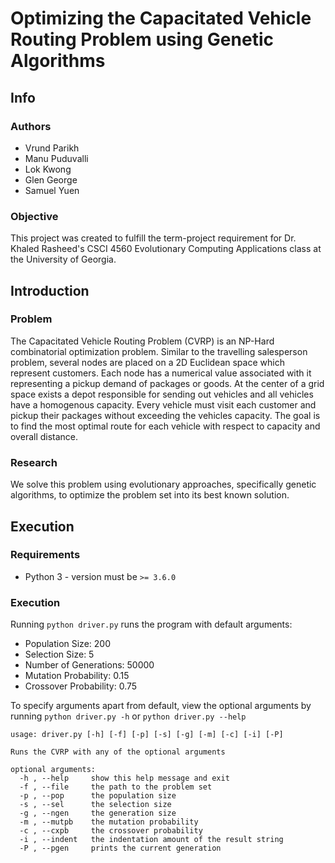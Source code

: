 # Optimizing the Capacitated Vehicle Routing Problem using Genetic Algorithms

## Info

### Authors
- Vrund Parikh
- Manu Puduvalli
- Lok Kwong
- Glen George
- Samuel Yuen

### Objective
This project was created to fulfill the term-project requirement for Dr. Khaled Rasheed's CSCI 4560 Evolutionary
Computing Applications class at the University of Georgia.

## Introduction

### Problem
The Capacitated Vehicle Routing Problem (CVRP) is an NP-Hard combinatorial optimization problem. Similar to the
travelling salesperson problem, several nodes are placed on a 2D Euclidean space which represent customers. Each node
has a numerical value associated with it representing a pickup demand of packages or goods. At the center of a grid
space exists a depot responsible for sending out vehicles and all vehicles have a homogenous capacity. Every vehicle
must visit each customer and pickup their packages without exceeding the vehicles capacity. The goal is to find the most
optimal route for each vehicle with respect to capacity and overall distance.

### Research
We solve this problem using evolutionary approaches, specifically genetic algorithms, to optimize the problem set
into its best known solution.

## Execution

### Requirements

- Python 3 - version must be `>= 3.6.0`

### Execution
Running `python driver.py` runs the program with default arguments:
- Population Size: 200
- Selection Size: 5
- Number of Generations: 50000
- Mutation Probability: 0.15
- Crossover Probability: 0.75 

To specify arguments apart from default, view the optional arguments by running `python driver.py -h` or
`python driver.py --help`

```
usage: driver.py [-h] [-f] [-p] [-s] [-g] [-m] [-c] [-i] [-P]

Runs the CVRP with any of the optional arguments

optional arguments:
  -h , --help     show this help message and exit
  -f , --file     the path to the problem set
  -p , --pop      the population size
  -s , --sel      the selection size
  -g , --ngen     the generation size
  -m , --mutpb    the mutation probability
  -c , --cxpb     the crossover probability
  -i , --indent   the indentation amount of the result string
  -P , --pgen     prints the current generation
```
